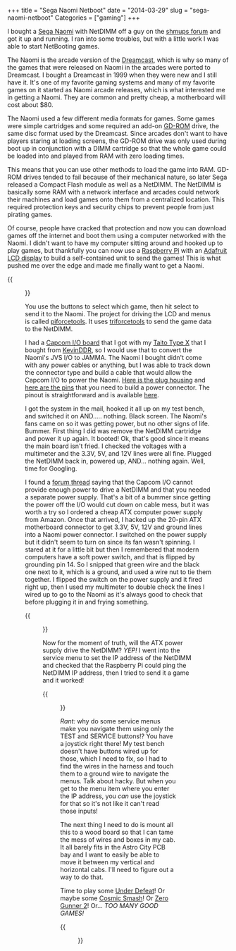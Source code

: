 +++
title = "Sega Naomi Netboot"
date = "2014-03-29"
slug = "sega-naomi-netboot"
Categories = ["gaming"]
+++

I bought a [Sega Naomi](http://system16.com/hardware.php?id=721) with NetDIMM off a guy on the
[shmups forum](http://shmups.system11.org) and got it up and running. I ran into some troubles, but
with a little work I was able to start NetBooting games.

The Naomi is the arcade version of the [Dreamcast](http://en.wikipedia.org/wiki/Dreamcast), which is
why so many of the games that were released on Naomi in the arcades were ported to Dreamcast. I
bought a Dreamcast in 1999 when they were new and I still have it. It's one of my favorite gaming
systems and many of my favorite games on it started as Naomi arcade releases, which is what
interested me in getting a Naomi. They are common and pretty cheap, a motherboard will cost about
$80.

The Naomi used a few different media formats for games. Some games were simple cartridges and some
required an add-on [GD-ROM](http://en.wikipedia.org/wiki/GD-ROM) drive, the same disc format used by
the Dreamcast. Since arcades don't want to have players staring at loading screens, the GD-ROM drive
was only used during boot up in conjunction with a DIMM cartridge so that the whole game could be
loaded into and played from RAM with zero loading times.

This means that you can use other methods to load the game into RAM. GD-ROM drives tended to fail
because of their mechanical nature, so later Sega released a Compact Flash module as well as a
NetDIMM. The NetDIMM is basically some RAM with a network interface and arcades could network their
machines and load games onto them from a centralized location. This required protection keys and
security chips to prevent people from just pirating games.

Of course, people have cracked that protection and now you can download games off the internet and
boot them using a computer networked with the Naomi. I didn't want to have my computer sitting
around and hooked up to play games, but thankfully you can now use a
[Raspberry Pi](http://www.raspberrypi.org/) with an
[Adafruit LCD display](http://learn.adafruit.com/adafruit-16x2-character-lcd-plus-keypad-for-raspberry-pi/overview)
to build a self-contained unit to send the games!  This is what pushed me over the edge and made me
finally want to get a Naomi.

{{<figure src="/images/piforce.jpg" caption="Raspberry Pi running piforcetools">}}

You use the buttons to select which game, then hit select to send it to the Naomi. The project for
driving the LCD and menus is called [piforcetools](https://github.com/capane-us/piforcetools). It
uses [triforcetools](http://debugmo.de/2009/04/triforce-tools/) to send the game data to the
NetDIMM.

I had a [Capcom I/O board](http://www.solvalou.com/arcade_naomicapcom.php) that I got with my
[Taito Type X](http://www.system16.com/hardware.php?id=677) that I bought from [KevinDDR](http://twitter.com/KevinDDR),
so I would use that to convert the Naomi's JVS I/O to JAMMA. The Naomi I bought didn't come with any
power cables or anything, but I was able to track down the connector type and build a cable that
would allow the Capcom I/O to power the
Naomi. [Here is the plug housing](http://www.digikey.com/product-detail/en/VLP-08V%28P%29/455-2353-ND/1883067)
and [here are the pins](http://www.digikey.com/product-detail/en/SVF-42T-P2.0/455-2347-1-ND/1883085)
that you need to build a power connector. The pinout is straightforward and is available
[here](http://cc.arkadtorget.se/naomi_power_mod/naomi_filter_pcb_front_empty.gif).

I got the system in the mail, hooked it all up on my test bench, and switched it on
AND..... nothing. Black screen. The Naomi's fans came on so it was getting power, but no other
signs of life. Bummer. First thing I did was remove the NetDIMM cartridge and power it up again. It
booted! Ok, that's good since it means the main board isn't fried. I checked the voltages with a
multimeter and the 3.3V, 5V, and 12V lines were all fine. Plugged the NetDIMM back in, powered up,
AND... nothing again. Well, time for Googling.

I found a [forum thread](http://forum.arcadeotaku.com/viewtopic.php?f=26&t=26044) saying that the
Capcom I/O cannot provide enough power to drive a NetDIMM and that you needed a separate power
supply. That's a bit of a bummer since getting the power off the I/O would cut down on cable mess,
but it was worth a try so I ordered a cheap ATX computer power supply from Amazon. Once that
arrived, I hacked up the 20-pin ATX motherboard connector to get 3.3V, 5V, 12V and ground lines into
a Naomi power connector. I switched on the power supply but it didn't seem to turn on since its fan
wasn't spinning. I stared at it for a little bit but then I remembered that modern computers have a
soft power switch, and that is flipped by grounding pin 14. So I snipped that green wire and the
black one next to it, which is a ground, and used a wire nut to tie them together. I flipped the
switch on the power supply and it fired right up, then I used my multimeter to double check the
lines I wired up to go to the Naomi as it's always good to check that before plugging it in and
frying something.

{{<figure src="/images/naomipower.jpg" caption="Hacked up power connector">}}

Now for the moment of truth, will the ATX power supply drive the NetDIMM? *YEP!* I went into the
service menu to set the IP address of the NetDIMM and checked that the Raspberry Pi could ping the
NetDIMM IP address, then I tried to send it a game and it worked! 

{{<figure src="/images/naomitest.jpg" caption="Naomi running on test bench">}}

*Rant:* why do some service menus make you navigate them using only the TEST and SERVICE buttons!?
You have a joystick right there! My test bench doesn't have buttons wired up for those, which I need
to fix, so I had to find the wires in the harness and touch them to a ground wire to navigate the
menus. Talk about hacky. But when you get to the menu item where you enter the IP address, you _can_
use the joystick for that so it's not like it can't read those inputs!

The next thing I need to do is mount all this to a wood board so that I can tame the mess of wires and
boxes in my cab. It all barely fits in the Astro City PCB bay and I want to easily be able to move
it between my vertical and horizontal cabs. I'll need to figure out a way to do that.

Time to play some [Under Defeat](http://en.wikipedia.org/wiki/Under_Defeat)! Or maybe some
[Cosmic Smash](http://en.wikipedia.org/wiki/Cosmic_Smash)! Or
[Zero Gunner 2](http://en.wikipedia.org/wiki/Zero_Gunner_2)! Or... *TOO MANY GOOD GAMES!*

{{<figure src="/images/underdefeat.jpg" caption="Under Defeat">}}
